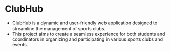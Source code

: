 # ClubHub
- ClubHub is a dynamic and user-friendly web application designed to streamline the management of
sports clubs.
- This project aims to create a seamless experience for both students and
coordinators in organizing and participating in various sports clubs and events.

